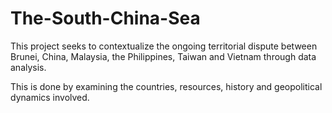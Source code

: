 # The-South-China-Sea
This project seeks to contextualize the ongoing territorial dispute between Brunei, China, Malaysia, the Philippines, Taiwan and Vietnam through data analysis. 

This is done by examining the countries, resources, history and geopolitical dynamics involved.
